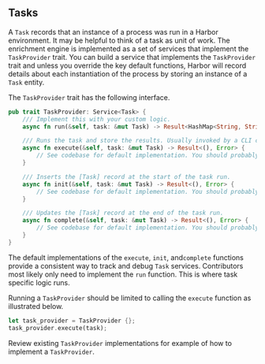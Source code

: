 ## Tasks

A `Task` records that an instance of a process was run in a Harbor environment. It may be helpful to
think of a task as unit of work. The enrichment engine is implemented as a set of services that 
implement the `TaskProvider` trait. You can build a service that implements the `TaskProvider` 
trait and unless you override the key default functions, Harbor will record details about each 
instantiation of the process by storing an instance of a `Task` entity.

The `TaskProvider` trait has the following interface. 

```rust
pub trait TaskProvider: Service<Task> {
    /// Implement this with your custom logic.
    async fn run(&self, task: &mut Task) -> Result<HashMap<String, String>, Error>;

    /// Runs the task and store the results. Usually invoked by a CLI command handler.
    async fn execute(&self, task: &mut Task) -> Result<(), Error> {
        // See codebase for default implementation. You should probably not need to override this.
    }

    /// Inserts the [Task] record at the start of the task run.
    async fn init(&self, task: &mut Task) -> Result<(), Error> {
        // See codebase for default implementation. You should probably not need to override this.
    }

    /// Updates the [Task] record at the end of the task run.
    async fn complete(&self, task: &mut Task) -> Result<(), Error> {
        // See codebase for default implementation. You should probably not need to override this.
    }
}
```

The default implementations of the `execute`, `init`, and`complete` functions provide a consistent 
way to track and debug `Task` services. Contributors most likely only need to implement the `run` 
function. This is where task specific logic runs.

Running a `TaskProvider` should be limited to calling the `execute` function as illustrated below.

```rust
let task_provider = TaskProvider {};
task_provider.execute(task);
```

Review existing `TaskProvider` implementations for example of how to implement a `TaskProvider`. 
